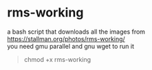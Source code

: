 # rms-working
a bash script that downloads all the images from https://stallman.org/photos/rms-working/ <br>
you need gmu parallel and gnu wget to run it <br>
>chmod +x rms-working
